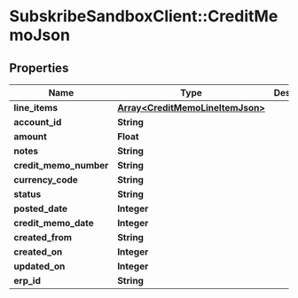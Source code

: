 # SubskribeSandboxClient::CreditMemoJson

## Properties
Name | Type | Description | Notes
------------ | ------------- | ------------- | -------------
**line_items** | [**Array&lt;CreditMemoLineItemJson&gt;**](CreditMemoLineItemJson.md) |  | 
**account_id** | **String** |  | 
**amount** | **Float** |  | 
**notes** | **String** |  | [optional] 
**credit_memo_number** | **String** |  | 
**currency_code** | **String** |  | [optional] 
**status** | **String** |  | 
**posted_date** | **Integer** |  | [optional] 
**credit_memo_date** | **Integer** |  | [optional] 
**created_from** | **String** |  | [optional] 
**created_on** | **Integer** |  | 
**updated_on** | **Integer** |  | 
**erp_id** | **String** |  | [optional] 


